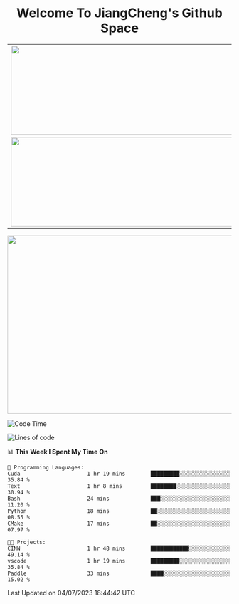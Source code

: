 <h1 align="center">Welcome To JiangCheng's Github Space</h1>

<table align="center" frame="void" rules="none" >
  <tr>
    <td>
      <div align="center"> <img height="200px" width="500px"  src="https://github-readme-stats.vercel.app/api?username=thisjiang&hide_title=true&hide_border=true&layout=compact&show_icons=trueline_height=21&text_color=000&icon_color=000&bg_color=0,ea6161,ffc64d,fffc4d,52fa5a&theme=graywhite" /> </div>
    </td>
    <td>
      <div align="center"> <img height="200px" width="500px" src="https://github-readme-stats.vercel.app/api/top-langs/?username=thisjiang&hide_title=true&hide_border=true&layout=compact&langs_count=6&text_color=000&icon_color=fff&bg_color=0,52fa5a,4dfcff,c64dff&theme=graywhite" /> </div>
    </td>
  </tr>
  <tr>
    <td>
      <div align="center"> <img height="200px" width="500px" src="https://github-readme-streak-stats.herokuapp.com/?user=thisjiang&hide_title=true&hide_border=true&layout=compact&langs_count=6" /> </div>
    </td>
    <td>
      <div align="center"> 
      <a href="https://github.com/" target="_blank"><img style="margin: 10px" src="https://profilinator.rishav.dev/skills-assets/git-scm-icon.svg" alt="Git" height="50" /></a>  
      <a href="https://www.linux.org/" target="_blank"><img style="margin: 10px" src="https://profilinator.rishav.dev/skills-assets/linux-original.svg" alt="Linux" height="50" /></a>  
      <a href="https://www.gnu.org/software/bash/" target="_blank"><img style="margin: 10px" src="https://profilinator.rishav.dev/skills-assets/gnu_bash-icon.svg" alt="Bash" height="50" /></a>  
      </div>
    </td>
  </tr>
</table>

<div align="center"> <img height="400px" width="1000px" src="https://github-readme-activity-graph.cyclic.app/graph?username=thisjiang&theme=react&hide_title=true&hide_border=true&layout=compact&langs_count=6" /> </div></td>

<!--START_SECTION:waka-->
![Code Time](http://img.shields.io/badge/Code%20Time-182%20hrs%2026%20mins-blue)

![Lines of code](https://img.shields.io/badge/From%20Hello%20World%20I%27ve%20Written-489.4%20thousand%20lines%20of%20code-blue)

📊 **This Week I Spent My Time On** 

```text
💬 Programming Languages: 
Cuda                     1 hr 19 mins        █████████░░░░░░░░░░░░░░░░   35.84 % 
Text                     1 hr 8 mins         ████████░░░░░░░░░░░░░░░░░   30.94 % 
Bash                     24 mins             ███░░░░░░░░░░░░░░░░░░░░░░   11.20 % 
Python                   18 mins             ██░░░░░░░░░░░░░░░░░░░░░░░   08.55 % 
CMake                    17 mins             ██░░░░░░░░░░░░░░░░░░░░░░░   07.97 % 

🐱‍💻 Projects: 
CINN                     1 hr 48 mins        ████████████░░░░░░░░░░░░░   49.14 % 
vscode                   1 hr 19 mins        █████████░░░░░░░░░░░░░░░░   35.84 % 
Paddle                   33 mins             ████░░░░░░░░░░░░░░░░░░░░░   15.02 % 
```


 Last Updated on 04/07/2023 18:44:42 UTC
<!--END_SECTION:waka-->
